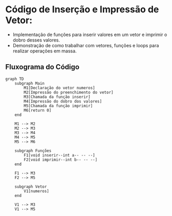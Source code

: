 # Código de Inserção e Impressão de Vetor:

- Implementação de funções para inserir valores em um vetor e imprimir o dobro desses valores.
- Demonstração de como trabalhar com vetores, funções e loops para realizar operações em massa.

## Fluxograma do Código

``` mermaid
graph TD
    subgraph Main
        M1[Declaração do vetor numeros]
        M2[Impressão do preenchimento do vetor]
        M3[Chamada da função inserir]
        M4[Impressão do dobro dos valores]
        M5[Chamada da função imprimir]
        M6[return 0]
    end

    M1 --> M2
    M2 --> M3
    M3 --> M4
    M4 --> M5
    M5 --> M6

    subgraph Funções
        F1[void inserir--int a-- -- --]
        F2[void imprimir--int b-- -- --]
    end

    F1 --> M3
    F2 --> M5

    subgraph Vetor
        V1[numeros]
    end

    V1 --> M3
    V1 --> M5


```
